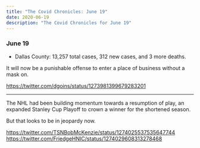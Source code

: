 ```yaml
---
title: "The Covid Chronicles: June 19"
date: 2020-06-19
description: "The Covid Chronicles for June 19"
---
```


### June 19

- Dallas County: 13,257 total cases, 312 new cases, and 3 more deaths.

It will now be a punishable offense to enter a place of business without a mask on.

<https://twitter.com/dgoins/status/1273981399679283201>

---

The NHL had been building momentum towards a resumption of play, an expanded Stanley Cup Playoff to crown a winner for the shortened season.

But that looks to be in jeopardy now.

<https://twitter.com/TSNBobMcKenzie/status/1274025537535647744>
<https://twitter.com/FriedgeHNIC/status/1274029608313278468>
